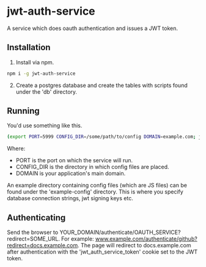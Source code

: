 # jwt-auth-service

A service which does oauth authentication and issues a JWT token.

## Installation

1. Install via npm.

```sh
npm i -g jwt-auth-service
```

2. Create a postgres database and create the tables with scripts found under the 'db' directory.

## Running

You'd use something like this.

```sh
(export PORT=5999 CONFIG_DIR=/some/path/to/config DOMAIN=example.com; jwt-auth-service)
```

Where:

- PORT is the port on which the service will run.
- CONFIG_DIR is the directory in which config files are placed.
- DOMAIN is your application's main domain.

An example directory containing config files (which are JS files) can be found under the 'example-config' directory. This is where you specify database connection strings, jwt signing keys etc.

## Authenticating

Send the browser to YOUR_DOMAIN/authenticate/OAUTH_SERVICE?redirect=SOME_URL. For example: www.example.com/authenticate/github?redirect=docs.example.com. The page will redirect to docs.example.com after authentication with the 'jwt_auth_service_token' cookie set to the JWT token.
